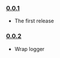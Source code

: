 ### [0.0.1](https://github.com/jellydn/justext/releases/tag/v0.0.1)

- The first release

### [0.0.2](https://github.com/jellydn/justext/releases/tag/v0.0.2)

- Wrap logger
